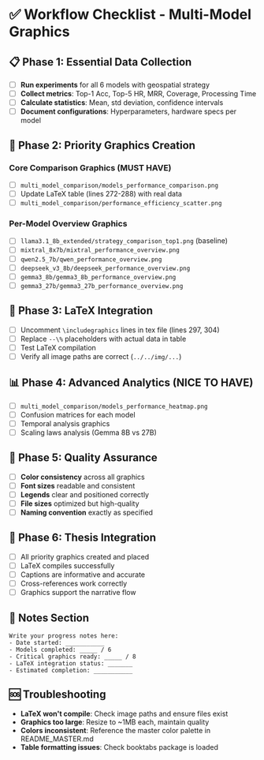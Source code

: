 # ✅ Workflow Checklist - Multi-Model Graphics

## 📋 Phase 1: Essential Data Collection
- [ ] **Run experiments** for all 6 models with geospatial strategy
- [ ] **Collect metrics**: Top-1 Acc, Top-5 HR, MRR, Coverage, Processing Time
- [ ] **Calculate statistics**: Mean, std deviation, confidence intervals
- [ ] **Document configurations**: Hyperparameters, hardware specs per model

## 🎯 Phase 2: Priority Graphics Creation

### Core Comparison Graphics (MUST HAVE)
- [ ] `multi_model_comparison/models_performance_comparison.png` 
- [ ] Update LaTeX table (lines 272-288) with real data
- [ ] `multi_model_comparison/performance_efficiency_scatter.png`

### Per-Model Overview Graphics
- [ ] `llama3.1_8b_extended/strategy_comparison_top1.png` (baseline)
- [ ] `mixtral_8x7b/mixtral_performance_overview.png`
- [ ] `qwen2.5_7b/qwen_performance_overview.png` 
- [ ] `deepseek_v3_8b/deepseek_performance_overview.png`
- [ ] `gemma3_8b/gemma3_8b_performance_overview.png`
- [ ] `gemma3_27b/gemma3_27b_performance_overview.png`

## 🔄 Phase 3: LaTeX Integration
- [ ] Uncomment `\includegraphics` lines in tex file (lines 297, 304)
- [ ] Replace `--\%` placeholders with actual data in table
- [ ] Test LaTeX compilation
- [ ] Verify all image paths are correct (`../../img/...`)

## 📊 Phase 4: Advanced Analytics (NICE TO HAVE)
- [ ] `multi_model_comparison/models_performance_heatmap.png`
- [ ] Confusion matrices for each model
- [ ] Temporal analysis graphics  
- [ ] Scaling laws analysis (Gemma 8B vs 27B)

## 🎨 Phase 5: Quality Assurance
- [ ] **Color consistency** across all graphics
- [ ] **Font sizes** readable and consistent
- [ ] **Legends** clear and positioned correctly
- [ ] **File sizes** optimized but high-quality
- [ ] **Naming convention** exactly as specified

## 🚀 Phase 6: Thesis Integration
- [ ] All priority graphics created and placed
- [ ] LaTeX compiles successfully
- [ ] Captions are informative and accurate
- [ ] Cross-references work correctly
- [ ] Graphics support the narrative flow

## 📝 Notes Section
```
Write your progress notes here:
- Date started: ___________
- Models completed: _____ / 6
- Critical graphics ready: _____ / 8
- LaTeX integration status: _______
- Estimated completion: ___________
```

## 🆘 Troubleshooting
- **LaTeX won't compile**: Check image paths and ensure files exist
- **Graphics too large**: Resize to ~1MB each, maintain quality
- **Colors inconsistent**: Reference the master color palette in README_MASTER.md
- **Table formatting issues**: Check booktabs package is loaded